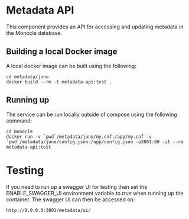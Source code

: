 # Metadata API
This component provides an API for accessing and updating metadata in the Monocle database.

## Building a local Docker image
A local docker image can be built using the following:
```
cd metadata/juno
docker build --rm -t metadata-api:test .
```

## Running up
The service can be run locally outside of compose using the following command:
```
cd monocle
docker run -v `pwd`/metadata/juno/my.cnf:/app/my.cnf -v `pwd`/metadata/juno/config.json:/app/config.json -p3001:80 -it --rm metadata-api:test
```

# Testing
If you need to run up a swagger UI for testing then set the ENABLE_SWAGGER_UI environment variable to *true* when running up the container.
The swagger UI can then be accessed on:
```
http://0.0.0.0:3001/metadata/ui/
```
